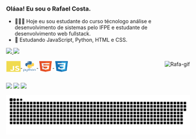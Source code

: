 ### Oláaa! Eu sou o Rafael Costa.

- 👨🏾‍🎓 Hoje eu sou estudante do curso técnologo análise e desenvolvimento de sistemas pelo IFPE e estudante de desenvolvimento web fullstack.
- 🌱 Estudando JavaScript, Python, HTML e CSS.

<div>
  <a href="https://github.com/rafacostadev">
  <img height="180em" src="https://github-readme-stats.vercel.app/api?username=rafacostadev&show_icons=true&theme=dracula&include_all_commits=true&count_private=true"/>
  <img height="180em" src="https://github-readme-stats.vercel.app/api/top-langs/?username=rafacostadev&layout=compact&langs_count=7&theme=dracula"/>
</div>
  
  <div style="display: inline_block"><br>
    <img align="center" alt="Rafa-Js" height="30" width="40" src="https://raw.githubusercontent.com/devicons/devicon/master/icons/javascript/javascript-plain.svg">
    <img align="center" alt="Rafa-Py" height="30" width="40" src="https://github.com/devicons/devicon/blob/master/icons/python/python-original-wordmark.svg">
    <img align="center" alt="Rafa-HTML" height="30" width="40" src="https://raw.githubusercontent.com/devicons/devicon/master/icons/html5/html5-original.svg">
    <img align="center" alt="Rafa-CSS" height="30" width="40" src="https://raw.githubusercontent.com/devicons/devicon/master/icons/css3/css3-original.svg">
    <img align="right" alt="Rafa-gif" src="https://media.discordapp.net/attachments/869253824194412594/884267810442842172/Webp.net-gifmaker.gif">
  </div>

  ##
  
<div>
  <a href="https://www.instagram.com/rafacosta.svg/" target="_blank"><img src="https://img.shields.io/badge/-Instagram-%23E4405F?style=for-the-             badge&logo=instagram&logoColor=white" target="_blank"></a>
  <a href = "mailto:rafaelcostamantis@gmail.com"><img src="https://img.shields.io/badge/-Gmail-%23333?style=for-the-badge&logo=gmail&logoColor=white" target="_blank"></a>
  <a href="https://www.linkedin.com/in/rafael-costa-732b791ba/" target="_blank"><img src="https://img.shields.io/badge/-LinkedIn-%230077B5?style=for-the-badge&logo=linkedin&logoColor=white" target="_blank"></a>
</div>
  
![Snake animation](https://github.com/rafacostadev/rafacostadev/blob/output/github-contribution-grid-snake.svg)
